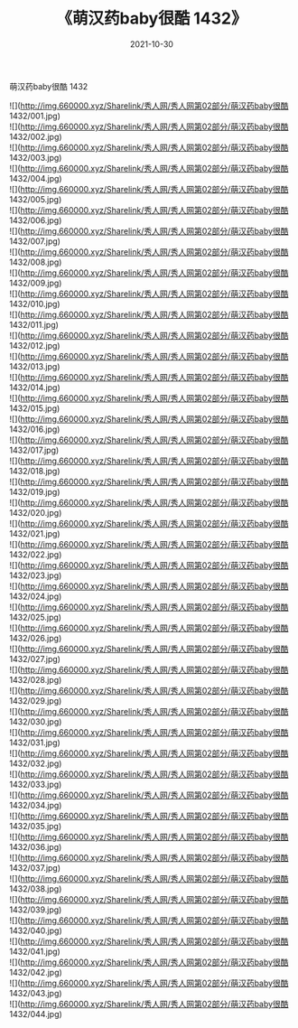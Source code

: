 ﻿---
layout: post
title:  《萌汉药baby很酷 1432》
date:   2021-10-30
img: http://img.660000.xyz/Sharelink/秀人网/秀人网第02部分/萌汉药baby很酷 1432/000.jpg
categories: [美女, 清纯, 唯美]
---

萌汉药baby很酷 1432

  ![](http://img.660000.xyz/Sharelink/秀人网/秀人网第02部分/萌汉药baby很酷 1432/001.jpg) <br> ![](http://img.660000.xyz/Sharelink/秀人网/秀人网第02部分/萌汉药baby很酷 1432/002.jpg) <br> ![](http://img.660000.xyz/Sharelink/秀人网/秀人网第02部分/萌汉药baby很酷 1432/003.jpg) <br> ![](http://img.660000.xyz/Sharelink/秀人网/秀人网第02部分/萌汉药baby很酷 1432/004.jpg) <br> ![](http://img.660000.xyz/Sharelink/秀人网/秀人网第02部分/萌汉药baby很酷 1432/005.jpg) <br> ![](http://img.660000.xyz/Sharelink/秀人网/秀人网第02部分/萌汉药baby很酷 1432/006.jpg) <br> ![](http://img.660000.xyz/Sharelink/秀人网/秀人网第02部分/萌汉药baby很酷 1432/007.jpg) <br> ![](http://img.660000.xyz/Sharelink/秀人网/秀人网第02部分/萌汉药baby很酷 1432/008.jpg) <br> ![](http://img.660000.xyz/Sharelink/秀人网/秀人网第02部分/萌汉药baby很酷 1432/009.jpg) <br> ![](http://img.660000.xyz/Sharelink/秀人网/秀人网第02部分/萌汉药baby很酷 1432/010.jpg) <br> ![](http://img.660000.xyz/Sharelink/秀人网/秀人网第02部分/萌汉药baby很酷 1432/011.jpg) <br> ![](http://img.660000.xyz/Sharelink/秀人网/秀人网第02部分/萌汉药baby很酷 1432/012.jpg) <br> ![](http://img.660000.xyz/Sharelink/秀人网/秀人网第02部分/萌汉药baby很酷 1432/013.jpg) <br> ![](http://img.660000.xyz/Sharelink/秀人网/秀人网第02部分/萌汉药baby很酷 1432/014.jpg) <br> ![](http://img.660000.xyz/Sharelink/秀人网/秀人网第02部分/萌汉药baby很酷 1432/015.jpg) <br> ![](http://img.660000.xyz/Sharelink/秀人网/秀人网第02部分/萌汉药baby很酷 1432/016.jpg) <br> ![](http://img.660000.xyz/Sharelink/秀人网/秀人网第02部分/萌汉药baby很酷 1432/017.jpg) <br> ![](http://img.660000.xyz/Sharelink/秀人网/秀人网第02部分/萌汉药baby很酷 1432/018.jpg) <br> ![](http://img.660000.xyz/Sharelink/秀人网/秀人网第02部分/萌汉药baby很酷 1432/019.jpg) <br> ![](http://img.660000.xyz/Sharelink/秀人网/秀人网第02部分/萌汉药baby很酷 1432/020.jpg) <br> ![](http://img.660000.xyz/Sharelink/秀人网/秀人网第02部分/萌汉药baby很酷 1432/021.jpg) <br> ![](http://img.660000.xyz/Sharelink/秀人网/秀人网第02部分/萌汉药baby很酷 1432/022.jpg) <br> ![](http://img.660000.xyz/Sharelink/秀人网/秀人网第02部分/萌汉药baby很酷 1432/023.jpg) <br> ![](http://img.660000.xyz/Sharelink/秀人网/秀人网第02部分/萌汉药baby很酷 1432/024.jpg) <br> ![](http://img.660000.xyz/Sharelink/秀人网/秀人网第02部分/萌汉药baby很酷 1432/025.jpg) <br> ![](http://img.660000.xyz/Sharelink/秀人网/秀人网第02部分/萌汉药baby很酷 1432/026.jpg) <br> ![](http://img.660000.xyz/Sharelink/秀人网/秀人网第02部分/萌汉药baby很酷 1432/027.jpg) <br> ![](http://img.660000.xyz/Sharelink/秀人网/秀人网第02部分/萌汉药baby很酷 1432/028.jpg) <br> ![](http://img.660000.xyz/Sharelink/秀人网/秀人网第02部分/萌汉药baby很酷 1432/029.jpg) <br> ![](http://img.660000.xyz/Sharelink/秀人网/秀人网第02部分/萌汉药baby很酷 1432/030.jpg) <br> ![](http://img.660000.xyz/Sharelink/秀人网/秀人网第02部分/萌汉药baby很酷 1432/031.jpg) <br> ![](http://img.660000.xyz/Sharelink/秀人网/秀人网第02部分/萌汉药baby很酷 1432/032.jpg) <br> ![](http://img.660000.xyz/Sharelink/秀人网/秀人网第02部分/萌汉药baby很酷 1432/033.jpg) <br> ![](http://img.660000.xyz/Sharelink/秀人网/秀人网第02部分/萌汉药baby很酷 1432/034.jpg) <br> ![](http://img.660000.xyz/Sharelink/秀人网/秀人网第02部分/萌汉药baby很酷 1432/035.jpg) <br> ![](http://img.660000.xyz/Sharelink/秀人网/秀人网第02部分/萌汉药baby很酷 1432/036.jpg) <br> ![](http://img.660000.xyz/Sharelink/秀人网/秀人网第02部分/萌汉药baby很酷 1432/037.jpg) <br> ![](http://img.660000.xyz/Sharelink/秀人网/秀人网第02部分/萌汉药baby很酷 1432/038.jpg) <br> ![](http://img.660000.xyz/Sharelink/秀人网/秀人网第02部分/萌汉药baby很酷 1432/039.jpg) <br> ![](http://img.660000.xyz/Sharelink/秀人网/秀人网第02部分/萌汉药baby很酷 1432/040.jpg) <br> ![](http://img.660000.xyz/Sharelink/秀人网/秀人网第02部分/萌汉药baby很酷 1432/041.jpg) <br> ![](http://img.660000.xyz/Sharelink/秀人网/秀人网第02部分/萌汉药baby很酷 1432/042.jpg) <br> ![](http://img.660000.xyz/Sharelink/秀人网/秀人网第02部分/萌汉药baby很酷 1432/043.jpg) <br> ![](http://img.660000.xyz/Sharelink/秀人网/秀人网第02部分/萌汉药baby很酷 1432/044.jpg) <br>